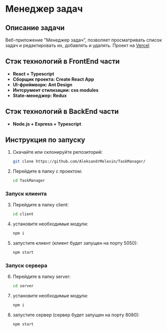 # Менеджер задач
## Описание задачи

Веб-приложение "Менеджер задач", позволяет просматривать список задач и редактировать их, добавлять и удалять.
Проект на [Vercel](https://task-manager-theta-vert.vercel.app/ "Перейти к проекту")

## Стэк технологий в FrontEnd части

- **React + Typescript** 
- **Cборщик проекта: Create React App**
- **UI-фреймворк: Ant Design**
- **Интсрумент стилизации: css modules**
- **State-менеджер: Redux**

## Стэк технологий в BackEnd части

- **Node.js + Express + Typescript** 

## Инструкция по запуску

1. Скачайте или склонируйте репозиторий:
	```bash
	git clone https://github.com/AleksandrMelexin/TaskManager/
	```
2. Перейдите в папку c проектом: 
	```bash
	cd TaskManager
	```
### Запуск клиента
3. Перейдите в папку client: 
	```bash
	cd client
	``` 
4. установите необходимые модули:
	```bash
	npm i
	```
5. запустите клиент (клиент будет запущен на порту 5050):
	```bash
	npm start
	```
### Запуск сервера
6. Перейдите в папку server: 
	```bash
	cd server
	``` 
7. установите необходимые модули:
	```bash
	npm i
	```
8. запустите сервер (сервер будет запущен на порту 8080):
	```bash
	npm start
	```
